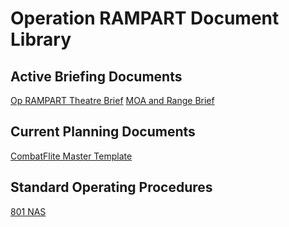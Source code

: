 # Operation RAMPART Document Library

## Active Briefing Documents

[Op RAMPART Theatre Brief](Briefs/Theatre_Brief.md)
[MOA and Range Brief](Briefs/Range_Brief.md)

## Current Planning Documents

[CombatFlite Master Template](Mission_Planning/Master_RAMPART_Overview.cf)

## Standard Operating Procedures

[801 NAS](SOPs/801.md)
